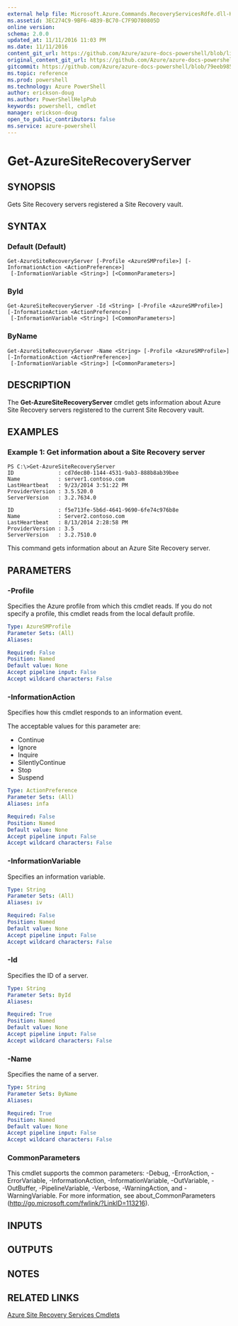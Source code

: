 ```yaml
---
external help file: Microsoft.Azure.Commands.RecoveryServicesRdfe.dll-Help.xml
ms.assetid: 3EC274C9-9BF6-4B39-BC70-C7F9D780805D
online version: 
schema: 2.0.0
updated_at: 11/11/2016 11:03 PM
ms.date: 11/11/2016
content_git_url: https://github.com/Azure/azure-docs-powershell/blob/live/azureps-cmdlets-docs/ServiceManagement/Azure.SiteRecoveryServices/v3.1.0/Get-AzureSiteRecoveryServer.md
original_content_git_url: https://github.com/Azure/azure-docs-powershell/blob/live/azureps-cmdlets-docs/ServiceManagement/Azure.SiteRecoveryServices/v3.1.0/Get-AzureSiteRecoveryServer.md
gitcommit: https://github.com/Azure/azure-docs-powershell/blob/79eeb985ea480979357fb4695832a0c3d29a48bf/azureps-cmdlets-docs/ServiceManagement/Azure.SiteRecoveryServices/v3.1.0/Get-AzureSiteRecoveryServer.md
ms.topic: reference
ms.prod: powershell
ms.technology: Azure PowerShell
author: erickson-doug
ms.author: PowerShellHelpPub
keywords: powershell, cmdlet
manager: erickson-doug
open_to_public_contributors: false
ms.service: azure-powershell
---
```


# Get-AzureSiteRecoveryServer

## SYNOPSIS
Gets Site Recovery servers registered a Site Recovery vault.

## SYNTAX

### Default (Default)
```
Get-AzureSiteRecoveryServer [-Profile <AzureSMProfile>] [-InformationAction <ActionPreference>]
 [-InformationVariable <String>] [<CommonParameters>]
```

### ById
```
Get-AzureSiteRecoveryServer -Id <String> [-Profile <AzureSMProfile>] [-InformationAction <ActionPreference>]
 [-InformationVariable <String>] [<CommonParameters>]
```

### ByName
```
Get-AzureSiteRecoveryServer -Name <String> [-Profile <AzureSMProfile>] [-InformationAction <ActionPreference>]
 [-InformationVariable <String>] [<CommonParameters>]
```

## DESCRIPTION
The **Get-AzureSiteRecoveryServer** cmdlet gets information about Azure Site Recovery servers registered to the current Site Recovery vault.

## EXAMPLES

### Example 1: Get information about a Site Recovery server
```
PS C:\>Get-AzureSiteRecoveryServer
ID              : cd7dec80-1144-4531-9ab3-888b8ab39bee
Name            : server1.contoso.com
LastHeartbeat   : 9/23/2014 3:51:22 PM
ProviderVersion : 3.5.520.0
ServerVersion   : 3.2.7634.0

ID              : f5e713fe-5b6d-4641-9690-6fe74c976b8e
Name            : Server2.contoso.com
LastHeartbeat   : 8/13/2014 2:28:58 PM
ProviderVersion : 3.5
ServerVersion   : 3.2.7510.0
```

This command gets information about an Azure Site Recovery server.

## PARAMETERS

### -Profile
Specifies the Azure profile from which this cmdlet reads.
If you do not specify a profile, this cmdlet reads from the local default profile.

```yaml
Type: AzureSMProfile
Parameter Sets: (All)
Aliases: 

Required: False
Position: Named
Default value: None
Accept pipeline input: False
Accept wildcard characters: False
```

### -InformationAction
Specifies how this cmdlet responds to an information event.

The acceptable values for this parameter are:

- Continue
- Ignore
- Inquire
- SilentlyContinue
- Stop
- Suspend

```yaml
Type: ActionPreference
Parameter Sets: (All)
Aliases: infa

Required: False
Position: Named
Default value: None
Accept pipeline input: False
Accept wildcard characters: False
```

### -InformationVariable
Specifies an information variable.

```yaml
Type: String
Parameter Sets: (All)
Aliases: iv

Required: False
Position: Named
Default value: None
Accept pipeline input: False
Accept wildcard characters: False
```

### -Id
Specifies the ID of a server.

```yaml
Type: String
Parameter Sets: ById
Aliases: 

Required: True
Position: Named
Default value: None
Accept pipeline input: False
Accept wildcard characters: False
```

### -Name
Specifies the name of a server.

```yaml
Type: String
Parameter Sets: ByName
Aliases: 

Required: True
Position: Named
Default value: None
Accept pipeline input: False
Accept wildcard characters: False
```

### CommonParameters
This cmdlet supports the common parameters: -Debug, -ErrorAction, -ErrorVariable, -InformationAction, -InformationVariable, -OutVariable, -OutBuffer, -PipelineVariable, -Verbose, -WarningAction, and -WarningVariable. For more information, see about_CommonParameters (http://go.microsoft.com/fwlink/?LinkID=113216).

## INPUTS

## OUTPUTS

## NOTES

## RELATED LINKS

[Azure Site Recovery Services Cmdlets](xref:ServiceManagement/Azure.SiteRecoveryServices/v3.1.0/Azure.SiteRecoveryServices.md)


